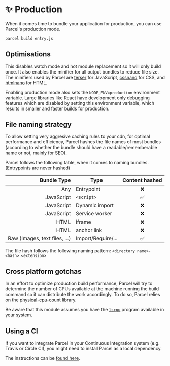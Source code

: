 # ✨ Production

When it comes time to bundle your application for production, you can use Parcel's production mode.

```bash
parcel build entry.js
```

## Optimisations

This disables watch mode and hot module replacement so it will only build once. It also enables the minifier for all output bundles to reduce file size. The minifiers used by Parcel are [terser](https://github.com/fabiosantoscode/terser) for JavaScript, [cssnano](http://cssnano.co) for CSS, and [htmlnano](https://github.com/posthtml/htmlnano) for HTML.

Enabling production mode also sets the `NODE_ENV=production` environment variable. Large libraries like React have development only debugging features which are disabled by setting this environment variable, which results in smaller and faster builds for production.

## File naming strategy

To allow setting very aggresive caching rules to your cdn, for optimal performance and efficiency, Parcel hashes the file names of most bundles (according to whether the bundle should have a readable/rememberable name or not, mainly for SEO).

Parcel follows the following table, when it comes to naming bundles. (Entrypoints are never hashed)

|                   Bundle Type | Type               | Content hashed |
| ----------------------------: | ------------------ | :------------: |
|                           Any | Entrypoint         |       ❌       |
|                    JavaScript | `<script>`         |       ✅       |
|                    JavaScript | Dynamic import     |       ❌       |
|                    JavaScript | Service worker     |       ❌       |
|                          HTML | iframe             |       ❌       |
|                          HTML | anchor link        |       ❌       |
| Raw (Images, text files, ...) | Import/Require/... |       ✅       |

The file hash follows the following naming pattern: `<directory name>-<hash>.<extension>`

## Cross platform gotchas

In an effort to optimize production build performance, Parcel will try to determine the number of CPUs available at the machine running the build command so it can distribute the work accordingly. To do so, Parcel relies on the [physical-cpu-count](https://www.npmjs.com/package/physical-cpu-count) library.

Be aware that this module assumes you have the [`lscpu`](http://manpages.courier-mta.org/htmlman1/lscpu.1.html) program available in your system.

## Using a CI

If you want to integrate Parcel in your Continuous Integration system (e.g. Travis or Circle CI), you might need to install Parcel as a local dependency.

The instructions can be [found here](getting_started.html#adding-parcel-to-your-project).
